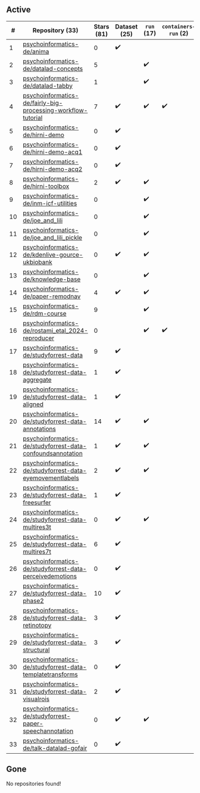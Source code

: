 ## Active
| # | Repository (33) | Stars (81) | Dataset (25) | `run` (17) | `containers-run` (2) | Last Modified |
| --- | --- | --- | --- | --- | --- | --- |
| 1 | [psychoinformatics-de/anima](https://github.com/psychoinformatics-de/anima) | 0 | :heavy_check_mark: |  |  | 2018-12-14 21:01:18+00:00 |
| 2 | [psychoinformatics-de/datalad-concepts](https://github.com/psychoinformatics-de/datalad-concepts) | 5 |  | :heavy_check_mark: |  | 2025-01-24 10:03:23+00:00 |
| 3 | [psychoinformatics-de/datalad-tabby](https://github.com/psychoinformatics-de/datalad-tabby) | 1 |  | :heavy_check_mark: |  | 2024-04-26 16:00:27+00:00 |
| 4 | [psychoinformatics-de/fairly-big-processing-workflow-tutorial](https://github.com/psychoinformatics-de/fairly-big-processing-workflow-tutorial) | 7 | :heavy_check_mark: | :heavy_check_mark: | :heavy_check_mark: | 2022-02-09 07:20:34+00:00 |
| 5 | [psychoinformatics-de/hirni-demo](https://github.com/psychoinformatics-de/hirni-demo) | 0 | :heavy_check_mark: |  |  | 2021-01-27 10:26:06+00:00 |
| 6 | [psychoinformatics-de/hirni-demo-acq1](https://github.com/psychoinformatics-de/hirni-demo-acq1) | 0 | :heavy_check_mark: |  |  | 2020-09-22 12:04:41+00:00 |
| 7 | [psychoinformatics-de/hirni-demo-acq2](https://github.com/psychoinformatics-de/hirni-demo-acq2) | 0 | :heavy_check_mark: |  |  | 2020-09-22 12:04:10+00:00 |
| 8 | [psychoinformatics-de/hirni-toolbox](https://github.com/psychoinformatics-de/hirni-toolbox) | 2 | :heavy_check_mark: | :heavy_check_mark: |  | 2021-05-03 07:18:57+00:00 |
| 9 | [psychoinformatics-de/inm-icf-utilities](https://github.com/psychoinformatics-de/inm-icf-utilities) | 0 |  | :heavy_check_mark: |  | 2024-09-12 13:04:27+00:00 |
| 10 | [psychoinformatics-de/joe_and_lili](https://github.com/psychoinformatics-de/joe_and_lili) | 0 |  | :heavy_check_mark: |  | 2024-05-22 16:21:10+00:00 |
| 11 | [psychoinformatics-de/joe_and_lili_pickle](https://github.com/psychoinformatics-de/joe_and_lili_pickle) | 0 |  | :heavy_check_mark: |  | 2024-03-06 07:24:44+00:00 |
| 12 | [psychoinformatics-de/kdenlive-gource-ukbiobank](https://github.com/psychoinformatics-de/kdenlive-gource-ukbiobank) | 0 | :heavy_check_mark: | :heavy_check_mark: |  | 2021-06-07 05:57:21+00:00 |
| 13 | [psychoinformatics-de/knowledge-base](https://github.com/psychoinformatics-de/knowledge-base) | 0 |  | :heavy_check_mark: |  | 2024-12-13 12:52:39+00:00 |
| 14 | [psychoinformatics-de/paper-remodnav](https://github.com/psychoinformatics-de/paper-remodnav) | 4 | :heavy_check_mark: | :heavy_check_mark: |  | 2024-10-21 12:15:10+00:00 |
| 15 | [psychoinformatics-de/rdm-course](https://github.com/psychoinformatics-de/rdm-course) | 9 |  | :heavy_check_mark: |  | 2024-12-07 20:17:44+00:00 |
| 16 | [psychoinformatics-de/rostami_etal_2024-reproducer](https://github.com/psychoinformatics-de/rostami_etal_2024-reproducer) | 0 |  | :heavy_check_mark: | :heavy_check_mark: | 2024-05-29 09:16:35+00:00 |
| 17 | [psychoinformatics-de/studyforrest-data](https://github.com/psychoinformatics-de/studyforrest-data) | 9 | :heavy_check_mark: |  |  | 2022-04-15 09:51:26+00:00 |
| 18 | [psychoinformatics-de/studyforrest-data-aggregate](https://github.com/psychoinformatics-de/studyforrest-data-aggregate) | 1 | :heavy_check_mark: |  |  | 2024-09-20 04:34:16+00:00 |
| 19 | [psychoinformatics-de/studyforrest-data-aligned](https://github.com/psychoinformatics-de/studyforrest-data-aligned) | 1 | :heavy_check_mark: |  |  | 2023-04-13 15:12:39+00:00 |
| 20 | [psychoinformatics-de/studyforrest-data-annotations](https://github.com/psychoinformatics-de/studyforrest-data-annotations) | 14 | :heavy_check_mark: | :heavy_check_mark: |  | 2021-05-06 11:37:26+00:00 |
| 21 | [psychoinformatics-de/studyforrest-data-confoundsannotation](https://github.com/psychoinformatics-de/studyforrest-data-confoundsannotation) | 1 | :heavy_check_mark: | :heavy_check_mark: |  | 2021-05-11 06:27:28+00:00 |
| 22 | [psychoinformatics-de/studyforrest-data-eyemovementlabels](https://github.com/psychoinformatics-de/studyforrest-data-eyemovementlabels) | 2 | :heavy_check_mark: | :heavy_check_mark: |  | 2023-04-14 08:00:41+00:00 |
| 23 | [psychoinformatics-de/studyforrest-data-freesurfer](https://github.com/psychoinformatics-de/studyforrest-data-freesurfer) | 1 | :heavy_check_mark: |  |  | 2023-04-14 07:20:18+00:00 |
| 24 | [psychoinformatics-de/studyforrest-data-multires3t](https://github.com/psychoinformatics-de/studyforrest-data-multires3t) | 0 | :heavy_check_mark: | :heavy_check_mark: |  | 2023-04-14 08:10:28+00:00 |
| 25 | [psychoinformatics-de/studyforrest-data-multires7t](https://github.com/psychoinformatics-de/studyforrest-data-multires7t) | 6 | :heavy_check_mark: |  |  | 2023-04-14 07:23:53+00:00 |
| 26 | [psychoinformatics-de/studyforrest-data-perceivedemotions](https://github.com/psychoinformatics-de/studyforrest-data-perceivedemotions) | 0 | :heavy_check_mark: |  |  | 2021-05-07 08:07:49+00:00 |
| 27 | [psychoinformatics-de/studyforrest-data-phase2](https://github.com/psychoinformatics-de/studyforrest-data-phase2) | 10 | :heavy_check_mark: |  |  | 2023-04-13 18:54:59+00:00 |
| 28 | [psychoinformatics-de/studyforrest-data-retinotopy](https://github.com/psychoinformatics-de/studyforrest-data-retinotopy) | 3 | :heavy_check_mark: |  |  | 2023-04-14 07:37:58+00:00 |
| 29 | [psychoinformatics-de/studyforrest-data-structural](https://github.com/psychoinformatics-de/studyforrest-data-structural) | 3 | :heavy_check_mark: |  |  | 2023-04-14 07:39:56+00:00 |
| 30 | [psychoinformatics-de/studyforrest-data-templatetransforms](https://github.com/psychoinformatics-de/studyforrest-data-templatetransforms) | 0 | :heavy_check_mark: |  |  | 2023-04-14 07:43:37+00:00 |
| 31 | [psychoinformatics-de/studyforrest-data-visualrois](https://github.com/psychoinformatics-de/studyforrest-data-visualrois) | 2 | :heavy_check_mark: |  |  | 2023-04-14 14:50:51+00:00 |
| 32 | [psychoinformatics-de/studyforrest-paper-speechannotation](https://github.com/psychoinformatics-de/studyforrest-paper-speechannotation) | 0 | :heavy_check_mark: | :heavy_check_mark: |  | 2021-10-26 15:18:57+00:00 |
| 33 | [psychoinformatics-de/talk-datalad-gofair](https://github.com/psychoinformatics-de/talk-datalad-gofair) | 0 | :heavy_check_mark: |  |  | 2018-10-06 18:15:08+00:00 |

## Gone
No repositories found!

